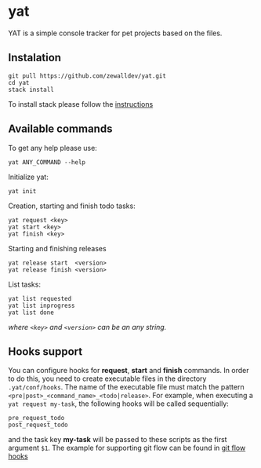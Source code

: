 # yat

YAT is a simple console tracker for pet projects based on the files.

## Instalation
```
git pull https://github.com/zewalldev/yat.git
cd yat
stack install
```
To install stack please follow the [instructions](https://docs.haskellstack.org/en/stable/install_and_upgrade/)

## Available commands
To get any help please use:
```
yat ANY_COMMAND --help
```
Initialize yat:
```
yat init
```
Creation, starting and finish todo tasks:
```
yat request <key>
yat start <key>
yat finish <key>
```
Starting and finishing releases
```
yat release start  <version>
yat release finish <version>
```
List tasks:
```
yat list requested
yat list inprogress
yat list done
```
*where `<key>` and `<version>` can be an any string.*

## Hooks support
You can configure hooks for **request**, **start** and **finish** commands.
In order to do this, you need to create executable files in the directory `.yat/conf/hooks`. 
The name of the executable file must match the pattern `<pre|post>_<command_name>_<todo|release>`.
For example, when executing a `yat request my-task`, the following hooks will be called sequentially:
```
pre_request_todo
post_request_todo
```
and the task key **my-task**  will be passed to these scripts as the first argument `$1`.
The example for supporting git flow can be found in [git flow hooks](.yat/conf/hooks/)